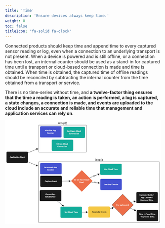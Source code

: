 ```yaml
---
title: 'Time'
description: 'Ensure devices always keep time.'
weight: 8
toc: false
titleIcon: "fa-solid fa-clock"
---
```


Connected products should keep time and append time to every captured sensor reading or log, even when a connection to an underlying transport is not present. When a device is powered and is still offline, or a connection has been lost, an internal counter should be used as a stand-in for captured time until a transport or cloud-based connection is made and time is obtained. When time is obtained, the captured time of offline readings should be reconciled by subtracting the internal counter from the time obtained from a transport or service.

There is no time-series without time, and **a twelve-factor thing ensures that the time a reading is taken, an action is performed, a log is captured, a state changes, a connection is made, and events are uploaded to the cloud include an accurate and reliable time that management and application services can rely on.**

![An image of a twelve-factor thing managing time locally and reconciling with a cloud service](/images/time.png)

